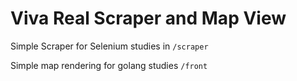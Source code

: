
# Viva Real Scraper and Map View

Simple Scraper for Selenium studies in `/scraper`

Simple map rendering for golang studies `/front`
